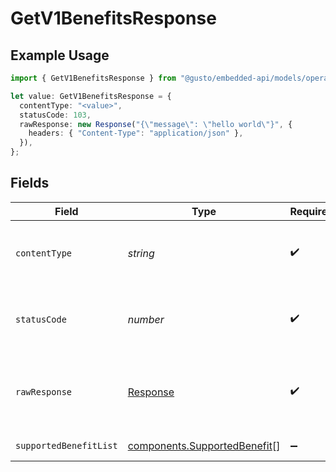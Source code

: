 # GetV1BenefitsResponse

## Example Usage

```typescript
import { GetV1BenefitsResponse } from "@gusto/embedded-api/models/operations/getv1benefits.js";

let value: GetV1BenefitsResponse = {
  contentType: "<value>",
  statusCode: 103,
  rawResponse: new Response("{\"message\": \"hello world\"}", {
    headers: { "Content-Type": "application/json" },
  }),
};
```

## Fields

| Field                                                                        | Type                                                                         | Required                                                                     | Description                                                                  |
| ---------------------------------------------------------------------------- | ---------------------------------------------------------------------------- | ---------------------------------------------------------------------------- | ---------------------------------------------------------------------------- |
| `contentType`                                                                | *string*                                                                     | :heavy_check_mark:                                                           | HTTP response content type for this operation                                |
| `statusCode`                                                                 | *number*                                                                     | :heavy_check_mark:                                                           | HTTP response status code for this operation                                 |
| `rawResponse`                                                                | [Response](https://developer.mozilla.org/en-US/docs/Web/API/Response)        | :heavy_check_mark:                                                           | Raw HTTP response; suitable for custom response parsing                      |
| `supportedBenefitList`                                                       | [components.SupportedBenefit](../../models/components/supportedbenefit.md)[] | :heavy_minus_sign:                                                           | Example response                                                             |